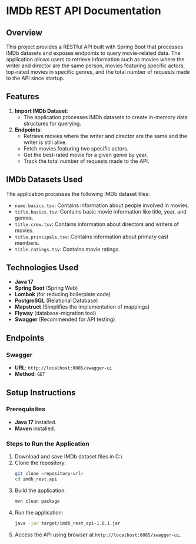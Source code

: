 # IMDb REST API Documentation

## Overview
This project provides a RESTful API built with Spring Boot that processes IMDb datasets and exposes endpoints to query movie-related data. The application allows users to retrieve information such as movies where the writer and director are the same person, movies featuring specific actors, top-rated movies in specific genres, and the total number of requests made to the API since startup.

## Features

1. **Import IMDb Dataset**:
    - The application processes IMDb datasets to create in-memory data structures for querying.
2. **Endpoints**:
    - Retrieve movies where the writer and director are the same and the writer is still alive.
    - Fetch movies featuring two specific actors.
    - Get the best-rated movie for a given genre by year.
    - Track the total number of requests made to the API.

## IMDb Datasets Used
The application processes the following IMDb dataset files:

- `name.basics.tsv`: Contains information about people involved in movies.
- `title.basics.tsv`: Contains basic movie information like title, year, and genres.
- `title.crew.tsv`: Contains information about directors and writers of movies.
- `title.principals.tsv`: Contains information about primary cast members.
- `title.ratings.tsv`: Contains movie ratings.

## Technologies Used
- **Java 17**
- **Spring Boot** (Spring Web)
- **Lombok** (for reducing boilerplate code)
- **PostgreSQL** (Relational Database)
- **Mapstruct** (Simplifies the implementation of mappings)
- **Flyway** (database-migration tool)
- **Swagger** (Recommended for API testing)

## Endpoints

### **Swagger**
- **URL**: `http://localhost:8085/swagger-ui`
- **Method**: `GET`

## Setup Instructions

### Prerequisites
- **Java 17** installed.
- **Maven** installed.

### Steps to Run the Application
1. Download and save IMDb dataset files in C:\
2. Clone the repository:
   ```bash
   git clone <repository-url>
   cd imdb_rest_api
   ```
3. Build the application:
   ```bash
   mvn clean package
   ```
4. Run the application:
   ```bash
   java -jar target/imdb_rest_api-1.0.1.jar
   ```
5. Access the API using browser at `http://localhost:8085/swagger-ui`.

